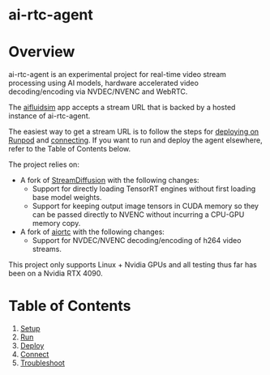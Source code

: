 # ai-rtc-agent

# Overview

ai-rtc-agent is an experimental project for real-time video stream processing using AI models, hardware accelerated video decoding/encoding via NVDEC/NVENC and WebRTC.

The [aifluidsim](https://www.aifluidsim.com/) app accepts a stream URL that is backed by a hosted instance of ai-rtc-agent.

The easiest way to get a stream URL is to follow the steps for [deploying on Runpod](./docs/runpod.md) and [connecting](./docs/connect.md). If you want to run and deploy the agent elsewhere, refer to the Table of Contents below.

The project relies on:

- A fork of [StreamDiffusion](https://github.com/yondonfu/StreamDiffusion/tree/deepstream) with the following changes:
  - Support for directly loading TensorRT engines without first loading base model weights.
  - Support for keeping output image tensors in CUDA memory so they can be passed directly to NVENC without incurring a CPU-GPU memory copy.
- A fork of [aiortc](https://github.com/yondonfu/aiortc/tree/nvcodec) with the following changes:
  - Support for NVDEC/NVENC decoding/encoding of h264 video streams.

This project only supports Linux + Nvidia GPUs and all testing thus far has been on a Nvidia RTX 4090.

# Table of Contents

1. [Setup](./docs/setup.md)
2. [Run](./docs/run.md)
3. [Deploy](./docs/deploy.md)
4. [Connect](./docs/connect.md)
5. [Troubleshoot](./docs/troubleshoot.md)